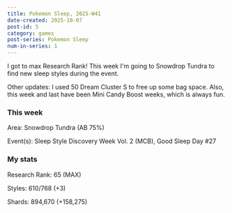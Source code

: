 ```yaml
---
title: Pokemon Sleep, 2025-W41
date-created: 2025-10-07
post-id: 5
category: games
post-series: Pokemon Sleep
num-in-series: 1
---
```

I got to max Research Rank! This week I'm going to Snowdrop Tundra to find new sleep styles during the event.

Other updates: I used 50 Dream Cluster S to free up some bag space. Also, this week and last have been Mini Candy Boost weeks, which is always fun.

### This week
Area: Snowdrop Tundra (AB 75%)

Event(s): Sleep Style Discovery Week Vol. 2 (MCB), Good Sleep Day #27

### My stats
Research Rank: 65 (MAX)

Styles: 610/768 (+3)

Shards: 894,670 (+158,275)